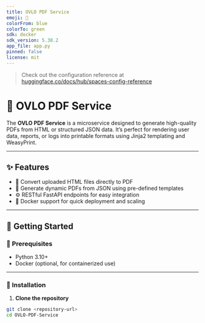 ```yaml
---
title: OVLO PDF Service
emoji: 🐨
colorFrom: blue
colorTo: green
sdk: docker
sdk_version: 5.38.2
app_file: app.py
pinned: false
license: mit
---
```


> Check out the configuration reference at [huggingface.co/docs/hub/spaces-config-reference](https://huggingface.co/docs/hub/spaces-config-reference)

# 🧾 OVLO PDF Service

The **OVLO PDF Service** is a microservice designed to generate high-quality PDFs from HTML or structured JSON data. It’s perfect for rendering user data, reports, or logs into printable formats using Jinja2 templating and WeasyPrint.

---

## ✨ Features

- 📄 Convert uploaded HTML files directly to PDF
- 🧩 Generate dynamic PDFs from JSON using pre-defined templates
- ⚙️ RESTful FastAPI endpoints for easy integration
- 🐳 Docker support for quick deployment and scaling

---

## 🚀 Getting Started

### 🧰 Prerequisites

- Python 3.10+
- Docker (optional, for containerized use)

---

### 🔧 Installation

1. **Clone the repository**

```bash
git clone <repository-url>
cd OVLO-PDF-Service